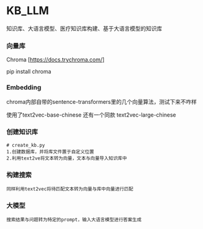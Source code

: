 # KB_LLM
知识库、大语言模型、医疗知识库构建、基于大语言模型的知识库

### 向量库
Chroma [https://docs.trychroma.com/]

pip install chroma

### Embedding
chroma内部自带的sentence-transformers里的几个向量算法，测试下来不咋样

使用了text2vec-base-chinese
还有一个同款 text2vec-large-chinese

### 创建知识库
```
# create_kb.py
1.创建数据库，并将库文件置于自定义位置
2.利用text2ve将文本转为向量，文本与向量导入知识库中
```

### 构建搜索
```
同样利用text2vec将待匹配文本转为向量与库中向量进行匹配
```

### 大模型
```
搜索结果与问题转为特定的prompt，输入大语言模型进行答案生成
```

